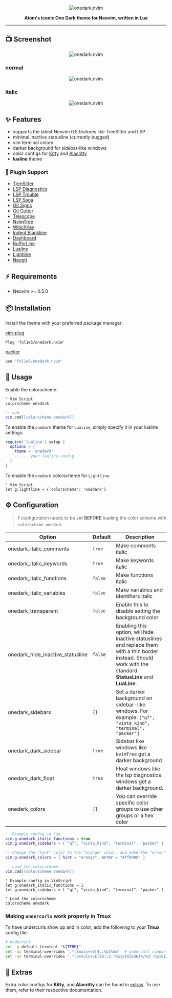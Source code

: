 <p align="center">
    <img src="https://i.imgur.com/lNdBu1v.png" alt="onedark.nvim" />
</p>

<p align="center">
    <b>Atom's iconic One Dark theme for Neovim, written in Lua</b>
</p>

---

## 📺 Screenshot

<p align="center">
    <img src="https://imgur.com/Vm6wfB3.png" alt="onedark.nvim" />
</p>

### normal

<p align="center">
    <img src="https://imgur.com/nEVfxVu.png" alt="onedark.nvim" />
</p>

### italic

<p align="center">
    <img src="https://imgur.com/8rz9b2b.png" alt="onedark.nvim" />
</p>

## ✨ Features

- supports the latest Neovim 0.5 features like TreeSitter and LSP
- minimal inactive statusline (currently bugged)
- vim terminal colors
- darker background for sidebar-like windows
- color configs for [Kitty](https://sw.kovidgoyal.net/kitty/conf.html?highlight=include) and [Alacritty](https://github.com/alacritty/alacritty)
- **lualine** theme

### 🔌 Plugin Support

- [TreeSitter](https://github.com/nvim-treesitter/nvim-treesitter)
- [LSP Diagnostics](https://neovim.io/doc/user/lsp.html)
- [LSP Trouble](https://github.com/folke/lsp-trouble.nvim)
- [LSP Saga](https://github.com/glepnir/lspsaga.nvim)
- [Git Signs](https://github.com/lewis6991/gitsigns.nvim)
- [Git Gutter](https://github.com/airblade/vim-gitgutter)
- [Telescope](https://github.com/nvim-telescope/telescope.nvim)
- [NvimTree](https://github.com/kyazdani42/nvim-tree.lua)
- [WhichKey](https://github.com/liuchengxu/vim-which-key)
- [Indent Blankline](https://github.com/lukas-reineke/indent-blankline.nvim)
- [Dashboard](https://github.com/glepnir/dashboard-nvim)
- [BufferLine](https://github.com/akinsho/nvim-bufferline.lua)
- [Lualine](https://github.com/hoob3rt/lualine.nvim)
- [Lightline](https://github.com/itchyny/lightline.vim)
- [Neogit](https://github.com/TimUntersberger/neogit)

## ⚡️ Requirements

- Neovim >= 0.5.0

## 📦 Installation

Install the theme with your preferred package manager:

[vim-plug](https://github.com/junegunn/vim-plug)

```vim
Plug 'ful1e5/onedark.nvim'
```

[packer](https://github.com/wbthomason/packer.nvim)

```lua
use 'ful1e5/onedark.nvim'
```

## 🚀 Usage

Enable the colorscheme:

```vim
" Vim Script
colorscheme onedark
```

```lua
-- Lua
vim.cmd[[colorscheme onedark]]
```

To enable the `onedark` theme for `Lualine`, simply specify it in your lualine settings:

```lua
require('lualine').setup {
  options = {
    theme = 'onedark'
    -- ... your lualine config
  }
}
```

To enable the `onedark` colorscheme for `Lightline`:

```vim
" Vim Script
let g:lightline = {'colorscheme': 'onedark'}
```

## ⚙️ Configuration

> ❗️ configuration needs to be set **BEFORE** loading the color scheme with `colorscheme onedark`

| Option                           | Default | Description                                                                                                                                                     |
| -------------------------------- | ------- | --------------------------------------------------------------------------------------------------------------------------------------------------------------- |
| onedark_italic_comments          | `true`  | Make comments italic                                                                                                                                            |
| onedark_italic_keywords          | `true`  | Make keywords italic                                                                                                                                            |
| onedark_italic_functions         | `false` | Make functions italic                                                                                                                                           |
| onedark_italic_variables         | `false` | Make variables and identifiers italic                                                                                                                           |
| onedark_transparent              | `false` | Enable this to disable setting the background color                                                                                                             |
| onedark_hide_inactive_statusline | `false` | Enabling this option, will hide inactive statuslines and replace them with a thin border instead. Should work with the standard **StatusLine** and **LuaLine**. |
| onedark_sidebars                 | `{}`    | Set a darker background on sidebar-like windows. For example: `["qf", "vista_kind", "terminal", "packer"]`                                                      |
| onedark_dark_sidebar             | `true`  | Sidebar like windows like `NvimTree` get a darker background                                                                                                    |
| onedark_dark_float               | `true`  | Float windows like the lsp diagnostics windows get a darker background.                                                                                         |
| onedark_colors                   | `{}`    | You can override specific color groups to use other groups or a hex color                                                                                       |

```lua
-- Example config in Lua
vim.g.onedark_italic_functions = true
vim.g.onedark_sidebars = { "qf", "vista_kind", "terminal", "packer" }

-- Change the "hint" color to the "orange" color, and make the "error" color bright red
vim.g.onedark_colors = { hint = "orange", error = "#ff0000" }

-- Load the colorscheme
vim.cmd[[colorscheme onedark]]
```

```vim
" Example config in VimScript
let g:onedark_italic_functions = 1
let g:onedark_sidebars = [ "qf", "vista_kind", "terminal", "packer" ]

" Load the colorscheme
colorscheme onedark
```

### Making `undercurls` work properly in **Tmux**

To have undercurls show up and in color, add the following to your **Tmux** config file:

```sh
# Undercurl
set -g default-terminal "${TERM}"
set -as terminal-overrides ',*:Smulx=\E[4::%p1%dm'  # undercurl support
set -as terminal-overrides ',*:Setulc=\E[58::2::%p1%{65536}%/%d::%p1%{256}%/%{255}%&%d::%p1%{255}%&%d%;m'  # underscore colours - needs tmux-3.0
```

## 🌈 Extras

Extra color configs for **Kitty**, and **Alacritty** can be found in [extras](extras/). To use them, refer to their respective documentation.
